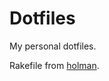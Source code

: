 Dotfiles
========

My personal dotfiles.

Rakefile from [holman](https://github.com/holman/dotfiles).